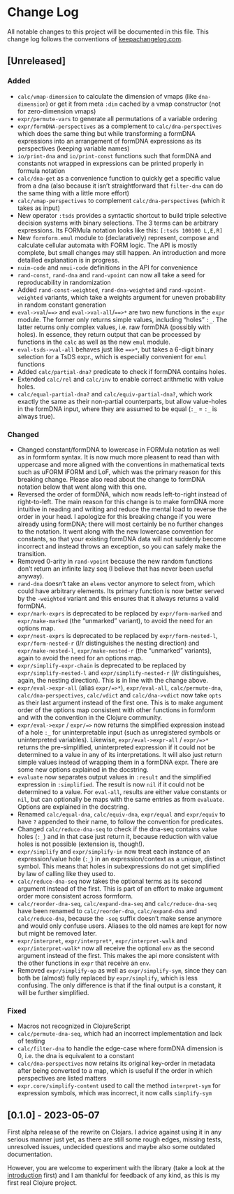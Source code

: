 # Change Log
All notable changes to this project will be documented in this file. This change log follows the conventions of [keepachangelog.com](http://keepachangelog.com/).

## [Unreleased]

### Added

- `calc/vmap-dimension` to calculate the dimension of vmaps (like `dna-dimension`) or get it from meta `:dim` cached by a vmap constructor (not for zero-dimension vmaps)
- `expr/permute-vars` to generate all permutations of a variable ordering
- `expr/formDNA-perspectives` as a complement to `calc/dna-perspectives` which does the same thing but while transforming a formDNA expressions into an arrangement of formDNA expressions as its perspectives (keeping variable names)
- `io/print-dna` and `io/print-const` functions such that formDNA and constants not wrapped in expressions can be printed properly in formula notation
- `calc/dna-get` as a convenience function to quickly get a specific value from a dna (also because it isn’t straightforward that `filter-dna` can do the same thing with a little more effort)
- `calc/vmap-perspectives` to complement `calc/dna-perspectives` (which it takes as input)
- New operator `:tsds` provides a syntactic shortcut to build triple selective decision systems with binary selections. The 3 terms can be arbitrary expressions. Its FORMula notation looks like this: `[:tsds 100100 L,E,R]`
- New `formform.emul` module to (declaratively) represent, compose and calculate cellular automata with FORM logic. The API is mostly complete, but small changes may still happen. An introduction and more detailled explanation is in progress.
- `nuim-code` and `nmui-code` definitions in the API for convenience
- `rand-const`, `rand-dna` and `rand-vpoint` can now all take a seed for reproducability in randomization
- Added `rand-const-weighted`, `rand-dna-weighted` and `rand-vpoint-weighted` variants, which take a weights argument for uneven probability in random constant generation
- `eval->val`/`==>` and `eval->val-all`/`==>*` are two new functions in the `expr` module. The former only returns simple values, including “holes” `:_`. The latter returns only complex values, i.e. raw formDNA (possibly with holes). In essence, they return output that can be processed by functions in the `calc` as well as the new `emul` module.
- `eval-tsds->val-all` behaves just like `==>*`, but takes a 6-digit binary selection for a TsDS expr., which is especially convenient for `emul` functions
- Added `calc/partial-dna?` predicate to check if formDNA contains holes.
- Extended `calc/rel` and `calc/inv` to enable correct arithmetic with value holes.
- `calc/equal-partial-dna?` and `calc/equiv-partial-dna?`, which work exactly the same as their non-partial counterparts, but allow value-holes in the formDNA input, where they are assumed to be equal (`:_` = `:_` is always true).

### Changed

- Changed constant/formDNA to lowercase in FORMula notation as well as in formform syntax. It is now much more pleasent to read than with uppercase and more aligned with the conventions in mathematical texts such as uFORM iFORM and LoF, which was the primary reason for this breaking change. Please also read about the change to formDNA notation below that went along with this one.
- Reversed the order of formDNA, which now reads left-to-right instead of right-to-left. The main reason for this change is to make formDNA more intuitive in reading and writing and reduce the mental load to reverse the order in your head. I apologize for this breaking change if you were already using formDNA; there will most certainly be no further changes to the notation. It went along with the new lowercase convention for constants, so that your existing formDNA data will not suddenly become incorrect and instead throws an exception, so you can safely make the transition. 
- Removed 0-arity in `rand-vpoint` because the new random functions don’t return an infinite lazy seq (I believe that has never been useful anyway).
- `rand-dna` doesn’t take an `elems` vector anymore to select from, which could have arbitrary elements. Its primary function is now better served by the `-weighted` variant and this ensures that it always returns a valid formDNA.
- `expr/mark-exprs` is deprecated to be replaced by `expr/form-marked` and `expr/make-marked` (the “unmarked” variant), to avoid the need for an options map.
- `expr/nest-exprs` is deprecated to be replaced by `expr/form-nested-l`, `expr/form-nested-r` (l/r distinguishes the nesting direction) and `expr/make-nested-l`, `expr/make-nested-r` (the “unmarked” variants), again to avoid the need for an options map.
- `expr/simplify-expr-chain` is deprecated to be replaced by `expr/simplify-nested-l` and `expr/simplify-nested-r` (l/r distinguishes, again, the nesting direction). This is in line with the change above.
- `expr/eval->expr-all` (alias `expr/=>*`), `expr/eval-all`, `calc/permute-dna`, `calc/dna-perspectives`, `calc/vdict` and `calc/dna->vdict` now take `opts` as their last argument instead of the first one. This is to make argument order of the options map consistent with other functions in formform and with the convention in the Clojure community.
- `expr/eval->expr` / `expr/=>` now returns the simplified expression instead of a hole `:_` for uninterpretable input (such as unregistered symbols or uninterpreted variables). Likewise, `expr/eval->expr-all` / `expr/=>*` returns the pre-simplified, uninterpreted expression if it could not be determined to a value in any of its interpretations. It will also just return simple values instead of wrapping them in a formDNA expr. There are some new options explained in the docstring.
- `evaluate` now separates output values in `:result` and the simplified expression in `:simplified`. The result is now `nil` if it could not be determined to a value. For `eval-all`, results are either value constants or `nil`, but can optionally be maps with the same entries as from `evaluate`. Options are explained in the docstring.
- Renamed `calc/equal-dna`, `calc/equiv-dna`, `expr/equal` and `expr/equiv` to have `?` appended to their name, to follow the convention for predicates.
- Changed `calc/reduce-dna-seq` to check if the dna-seq contains value holes (`:_`) and in that case just return it, because reduction with value holes is not possible (extension is, though!).
- `expr/simplify` and `expr/simplify-in` now treat each instance of an expression/value hole (`:_`) in an expression/context as a unique, distinct symbol. This means that holes in subexpressions do not get simplified by law of calling like they used to.
- `calc/reduce-dna-seq` now takes the optional terms as its second argument instead of the first. This is part of an effort to make argument order more consistent across formform.
- `calc/reorder-dna-seq`, `calc/expand-dna-seq` and `calc/reduce-dna-seq` have been renamed to `calc/reorder-dna`, `calc/expand-dna` and `calc/reduce-dna`, because the `-seq` suffix doesn’t make sense anymore and would only confuse users. Aliases to the old names are kept for now but might be removed later.
- `expr/interpret`, `expr/interpret*`, `expr/interpret-walk` and `expr/interpret-walk*` now all receive the optional `env` as the second argument instead of the first. This makes the api more consistent with the other functions in `expr` that receive an `env`.
- Removed `expr/simplify-op` as well as `expr/simplify-sym`, since they can both be (almost) fully replaced by `expr/simplify`, which is less confusing. The only difference is that if the final output is a constant, it will be further simplified.

### Fixed

- Macros not recognized in ClojureScript
- `calc/permute-dna-seq`, which had an incorrect implementation and lack of testing
- `calc/filter-dna` to handle the edge-case where formDNA dimension is 0, i.e. the dna is equivalent to a constant
- `calc/dna-perspectives` now retains its original key-order in metadata after being converted to a map, which is useful if the order in which perspectives are listed matters
- `expr.core/simplify-content` used to call the method `interpret-sym` for expression symbols, which was incorrect, it now calls `simplify-sym`

## [0.1.0] - 2023-05-07

First alpha release of the rewrite on Clojars. I advice against using it in any serious manner just yet, as there are still some rough edges, missing tests, unresolved issues, undecided questions and maybe also some outdated documentation.

However, you are welcome to experiment with the library (take a look at the [introduction](https://formform.dev/notebooks/introduction.html) first) and I am thankful for feedback of any kind, as this is my first real Clojure project.
